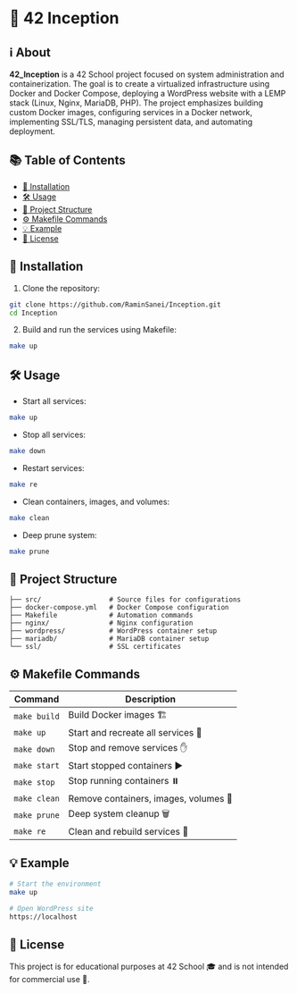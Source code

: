 # 🐳 42 Inception

## ℹ️ About

**42\_Inception** is a 42 School project focused on system administration and containerization. The goal is to create a virtualized infrastructure using Docker and Docker Compose, deploying a WordPress website with a LEMP stack (Linux, Nginx, MariaDB, PHP). The project emphasizes building custom Docker images, configuring services in a Docker network, implementing SSL/TLS, managing persistent data, and automating deployment.

## 📚 Table of Contents

* [💾 Installation](#installation)
* [🛠️ Usage](#usage)
* [📂 Project Structure](#project-structure)
* [⚙️ Makefile Commands](#makefile-commands)
* [💡 Example](#example)
* [📜 License](#license)

## 💾 Installation

1. Clone the repository:

```bash
git clone https://github.com/RaminSanei/Inception.git
cd Inception
```

2. Build and run the services using Makefile:

```bash
make up
```

## 🛠️ Usage

* Start all services:

```bash
make up
```

* Stop all services:

```bash
make down
```

* Restart services:

```bash
make re
```

* Clean containers, images, and volumes:

```bash
make clean
```

* Deep prune system:

```bash
make prune
```

## 📂 Project Structure

```
├── src/                 # Source files for configurations
├── docker-compose.yml   # Docker Compose configuration
├── Makefile             # Automation commands
├── nginx/               # Nginx configuration
├── wordpress/           # WordPress container setup
├── mariadb/             # MariaDB container setup
└── ssl/                 # SSL certificates
```

## ⚙️ Makefile Commands

| Command      | Description                           |
| ------------ | ------------------------------------- |
| `make build` | Build Docker images 🏗️               |
| `make up`    | Start and recreate all services 🔄    |
| `make down`  | Stop and remove services ✋            |
| `make start` | Start stopped containers ▶️           |
| `make stop`  | Stop running containers ⏸️            |
| `make clean` | Remove containers, images, volumes 🧹 |
| `make prune` | Deep system cleanup 🗑️               |
| `make re`    | Clean and rebuild services 🔁         |

## 💡 Example

```bash
# Start the environment
make up

# Open WordPress site
https://localhost
```

## 📜 License

This project is for educational purposes at 42 School 🎓 and is not intended for commercial use 🚫.
